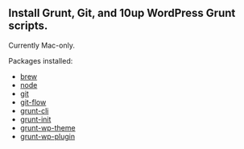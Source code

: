 ## Install Grunt, Git, and 10up WordPress Grunt scripts.

Currently Mac-only.

Packages installed:

* [brew](http://brew.sh/)
* [node](http://nodejs.org/)
* [git](http://git-scm.com/)
* [git-flow](https://github.com/nvie/gitflow)
* [grunt-cli](http://gruntjs.com/getting-started)
* [grunt-init](https://github.com/gruntjs/grunt-init)
* [grunt-wp-theme](https://github.com/10up/grunt-wp-theme)
* [grunt-wp-plugin](https://github.com/10up/grunt-wp-plugin)